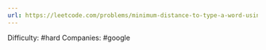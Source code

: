 ```yaml
---
url: https://leetcode.com/problems/minimum-distance-to-type-a-word-using-two-fingers
---
```


Difficulty: #hard
Companies: #google